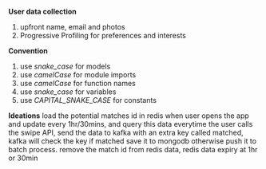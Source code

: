 **User data collection**

1. upfront name, email and photos
2. Progressive Profiling for preferences and interests

**Convention**

1. use _snake_case_ for models
2. use _camelCase_ for module imports
3. use _camelCase_ for function names
4. use _snake_case_ for variables
5. use _CAPITAL_SNAKE_CASE_ for constants

**Ideations**
load the potential matches id in redis when user opens the app and update every 1hr/30mins, and query this data everytime the user calls the swipe API, send the data to kafka with an extra key called matched, kafka will check the key if matched save it to mongodb otherwise push it to batch process. remove the match id from redis data,
redis data expiry at 1hr or 30min
